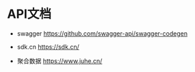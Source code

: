 # API文档

- swagger <https://github.com/swagger-api/swagger-codegen>

- sdk.cn <https://sdk.cn/>

- 聚合数据 <https://www.juhe.cn/>
